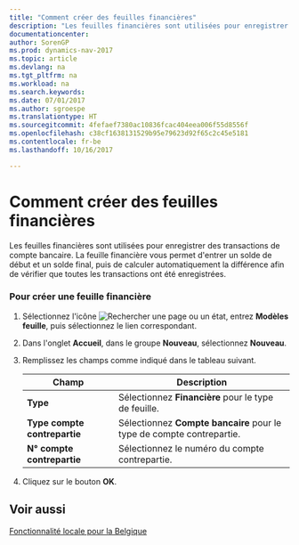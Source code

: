 ```yaml
---
title: "Comment créer des feuilles financières"
description: "Les feuilles financières sont utilisées pour enregistrer des transactions de compte bancaire. La feuille financière vous permet d'entrer un solde de début et un solde final, puis de calculer automatiquement la différence afin de vérifier que toutes les transactions ont été enregistrées."
documentationcenter: 
author: SorenGP
ms.prod: dynamics-nav-2017
ms.topic: article
ms.devlang: na
ms.tgt_pltfrm: na
ms.workload: na
ms.search.keywords: 
ms.date: 07/01/2017
ms.author: sgroespe
ms.translationtype: HT
ms.sourcegitcommit: 4fefaef7380ac10836fcac404eea006f55d8556f
ms.openlocfilehash: c38cf1638131529b95e79623d92f65c2c45e5181
ms.contentlocale: fr-be
ms.lasthandoff: 10/16/2017

---
```

# <a name="how-to-create-financial-journals"></a>Comment créer des feuilles financières
Les feuilles financières sont utilisées pour enregistrer des transactions de compte bancaire. La feuille financière vous permet d'entrer un solde de début et un solde final, puis de calculer automatiquement la différence afin de vérifier que toutes les transactions ont été enregistrées.  
  
### <a name="to-create-a-financial-journal"></a>Pour créer une feuille financière  
  
1.  Sélectionnez l'icône ![Rechercher une page ou un état](media/ui-search/search_small.png "icône Rechercher une page ou un état"), entrez **Modèles feuille**, puis sélectionnez le lien correspondant.  
  
2.  Dans l'onglet **Accueil**, dans le groupe **Nouveau**, sélectionnez **Nouveau**.  
  
3.  Remplissez les champs comme indiqué dans le tableau suivant.  
  
    |Champ|Description|  
    |---------------------------------|---------------------------------------|  
    |**Type**|Sélectionnez **Financière** pour le type de feuille.|  
    |**Type compte contrepartie**|Sélectionnez **Compte bancaire** pour le type de compte contrepartie.|  
    |**N° compte contrepartie**|Sélectionnez le numéro du compte contrepartie.|  
  
       
  
4.  Cliquez sur le bouton **OK**.  
  
## <a name="see-also"></a>Voir aussi  
 [Fonctionnalité locale pour la Belgique](belgium-local-functionality.md)
